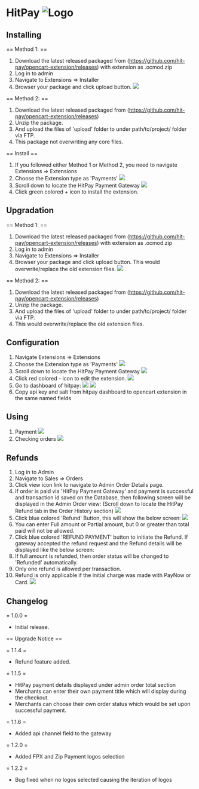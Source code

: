 # HitPay ![Logo](images/logo.png)

## Installing

== Method 1: ==
1. Download the latest released packaged from (https://github.com/hit-pay/opencart-extension/releases) with extension as .ocmod.zip
2. Log in to admin
3. Navigate to Extensions => Installer
4. Browser your package and click upload button.
![](images/1.png)

== Method 2: ==

1. Download the latest released packaged from (https://github.com/hit-pay/opencart-extension/releases)
2. Unzip the package.
3. And upload the files of 'upload' folder to under path/to/project/ folder via FTP.
4. This package not overwriting any core files.

== Install ==

1. If you followed either Method 1 or Method 2, you need to navigate Extensions => Extensions
2. Choose the Extension type as 'Payments'
![](images/2.png)
3. Scroll down to locate the HitPay Payment Gateway
![](images/3.png)
4. Click green colored + icon to install the extension.


## Upgradation

== Method 1: ==
1. Download the latest released packaged from (https://github.com/hit-pay/opencart-extension/releases) with extension as .ocmod.zip
2. Log in to admin
3. Navigate to Extensions => Installer
4. Browser your package and click upload button. This would overwrite/replace the old extension files.
![](images/1.png)

== Method 2: ==

1. Download the latest released packaged from (https://github.com/hit-pay/opencart-extension/releases)
2. Unzip the package.
3. And upload the files of 'upload' folder to under path/to/project/ folder via FTP.
4. This would overwrite/replace the old extension files.

## Configuration

1. Navigate Extensions => Extensions
2. Choose the Extension type as 'Payments'
![](images/2.png)
3. Scroll down to locate the HitPay Payment Gateway
![](images/3.png)
4. Click red colored - icon to edit the extension.
![](images/4.png)
5. Go to dashboard of hitpay:
![](images/5.png)
![](images/6.png)
6. Copy api key and salt from hitpay dashboard to opencart extension in the same named fields

## Using

1. Payment
![](images/7.png)
2. Checking orders
![](images/11.png)

## Refunds

1. Log in to Admin
2. Navigate to Sales ⇒ Orders
3. Click view icon link to navigate to Admin Order Details page.
4. If order is paid via 'HitPay Payment Gateway' and payment is successful and transaction id saved on the Database, then following screen will be displayed in the Admin Order view: (Scroll down to locate the HitPay Refund tab in the Order History section)
![](images/8.png)
5. Click blue colored 'Refund' Button, this will show the below screen:
![](images/9.png)
6. You can enter Full amount or Partial amount, but 0 or greater than total paid will not be allowed.
7. Click blue colored 'REFUND PAYMENT' button to initiate the Refund. If gateway accepted the refund request and the Refund details will be displayed like the below screen:
8. If full amount is refunded, then order status will be changed to 'Refunded' automatically.
9. Only one refund is allowed per transaction.
10. Refund is only applicable if the initial charge was made with PayNow or Card.
![](images/10.png)

## Changelog

= 1.0.0 =
* Initial release.

== Upgrade Notice ==

= 1.1.4 =
- Refund feature added.

= 1.1.5 =
- HitPay payment details displayed under admin order total section
- Merchants can enter their own payment title which will display during the checkout.
- Merchants can choose their own order status which would be set upon successful payment.

= 1.1.6 =
- Added api channel field to the gateway

= 1.2.0 =
- Added FPX and Zip Payment logos selection

= 1.2.2 =
- Bug fixed when no logos selected causing the iteration of logos
